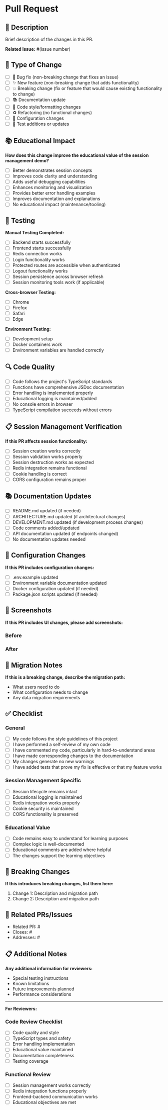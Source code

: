 # Pull Request

## 📝 Description

Brief description of the changes in this PR.

**Related Issue:** #(issue number)

## 🎯 Type of Change

- [ ] 🐛 Bug fix (non-breaking change that fixes an issue)
- [ ] ✨ New feature (non-breaking change that adds functionality)
- [ ] 💥 Breaking change (fix or feature that would cause existing functionality to change)
- [ ] 📚 Documentation update
- [ ] 🎨 Code style/formatting changes
- [ ] ♻️ Refactoring (no functional changes)
- [ ] 🔧 Configuration changes
- [ ] 🧪 Test additions or updates

## 📚 Educational Impact

**How does this change improve the educational value of the session management demo?**

- [ ] Better demonstrates session concepts
- [ ] Improves code clarity and understanding
- [ ] Adds useful debugging capabilities
- [ ] Enhances monitoring and visualization
- [ ] Provides better error handling examples
- [ ] Improves documentation and explanations
- [ ] No educational impact (maintenance/tooling)

## 🧪 Testing

**Manual Testing Completed:**
- [ ] Backend starts successfully
- [ ] Frontend starts successfully
- [ ] Redis connection works
- [ ] Login functionality works
- [ ] Protected routes are accessible when authenticated
- [ ] Logout functionality works
- [ ] Session persistence across browser refresh
- [ ] Session monitoring tools work (if applicable)

**Cross-browser Testing:**
- [ ] Chrome
- [ ] Firefox
- [ ] Safari
- [ ] Edge

**Environment Testing:**
- [ ] Development setup
- [ ] Docker containers work
- [ ] Environment variables are handled correctly

## 🔍 Code Quality

- [ ] Code follows the project's TypeScript standards
- [ ] Functions have comprehensive JSDoc documentation
- [ ] Error handling is implemented properly
- [ ] Educational logging is maintained/added
- [ ] No console errors in browser
- [ ] TypeScript compilation succeeds without errors

## 📋 Session Management Verification

**If this PR affects session functionality:**
- [ ] Session creation works correctly
- [ ] Session validation works properly
- [ ] Session destruction works as expected
- [ ] Redis integration remains functional
- [ ] Cookie handling is correct
- [ ] CORS configuration remains proper

## 📚 Documentation Updates

- [ ] README.md updated (if needed)
- [ ] ARCHITECTURE.md updated (if architectural changes)
- [ ] DEVELOPMENT.md updated (if development process changes)
- [ ] Code comments added/updated
- [ ] API documentation updated (if endpoints changed)
- [ ] No documentation updates needed

## 🔧 Configuration Changes

**If this PR includes configuration changes:**
- [ ] .env.example updated
- [ ] Environment variable documentation updated
- [ ] Docker configuration updated (if needed)
- [ ] Package.json scripts updated (if needed)

## 📸 Screenshots

**If this PR includes UI changes, please add screenshots:**

### Before
<!-- Screenshot of the current state -->

### After
<!-- Screenshot with your changes -->

## 🔄 Migration Notes

**If this is a breaking change, describe the migration path:**
- What users need to do
- What configuration needs to change
- Any data migration requirements

## ✅ Checklist

### General
- [ ] My code follows the style guidelines of this project
- [ ] I have performed a self-review of my own code
- [ ] I have commented my code, particularly in hard-to-understand areas
- [ ] I have made corresponding changes to the documentation
- [ ] My changes generate no new warnings
- [ ] I have added tests that prove my fix is effective or that my feature works

### Session Management Specific
- [ ] Session lifecycle remains intact
- [ ] Educational logging is maintained
- [ ] Redis integration works properly
- [ ] Cookie security is maintained
- [ ] CORS functionality is preserved

### Educational Value
- [ ] Code remains easy to understand for learning purposes
- [ ] Complex logic is well-documented
- [ ] Educational comments are added where helpful
- [ ] The changes support the learning objectives

## 🚨 Breaking Changes

**If this introduces breaking changes, list them here:**
1. Change 1: Description and migration path
2. Change 2: Description and migration path

## 🔗 Related PRs/Issues

- Related PR: #
- Closes: #
- Addresses: #

## 📋 Additional Notes

**Any additional information for reviewers:**
- Special testing instructions
- Known limitations
- Future improvements planned
- Performance considerations

---

**For Reviewers:**

### Code Review Checklist
- [ ] Code quality and style
- [ ] TypeScript types and safety
- [ ] Error handling implementation
- [ ] Educational value maintained
- [ ] Documentation completeness
- [ ] Testing coverage

### Functional Review
- [ ] Session management works correctly
- [ ] Redis integration functions properly
- [ ] Frontend-backend communication works
- [ ] Educational objectives are met